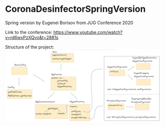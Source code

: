 # CoronaDesinfectorSpringVersion
Spring version by Eugenei Borisov from JUG Conference 2020

Link to the conference:
https://www.youtube.com/watch?v=rd6wxPzXQvo&t=2881s

Structure of the project:
<img src='src/Images/SpringBorisovCorona 2020-06-03 .png'>
